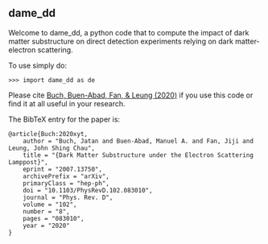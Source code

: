 dame_dd
--------

Welcome to dame_dd, a python code that to compute the impact of dark matter substructure on direct detection experiments relying on dark matter-electron scattering.

To use simply do:

    >>> import dame_dd as de


Please cite [Buch, Buen-Abad, Fan, & Leung (2020)](https://arxiv.org/abs/2007.13750) if you use this
code or find it at all useful in your research.

The BibTeX entry for the paper is:

    @article{Buch:2020xyt,
		author = "Buch, Jatan and Buen-Abad, Manuel A. and Fan, Jiji and Leung, John Shing Chau",
		title = "{Dark Matter Substructure under the Electron Scattering Lamppost}",
		eprint = "2007.13750",
		archivePrefix = "arXiv",
		primaryClass = "hep-ph",
		doi = "10.1103/PhysRevD.102.083010",
		journal = "Phys. Rev. D",
		volume = "102",
		number = "8",
		pages = "083010",
		year = "2020"
	}
